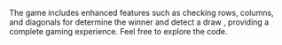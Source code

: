The game includes enhanced features such as checking rows, columns, and diagonals for determine the winner and detect a draw , providing a complete gaming experience. Feel free to explore the code.
